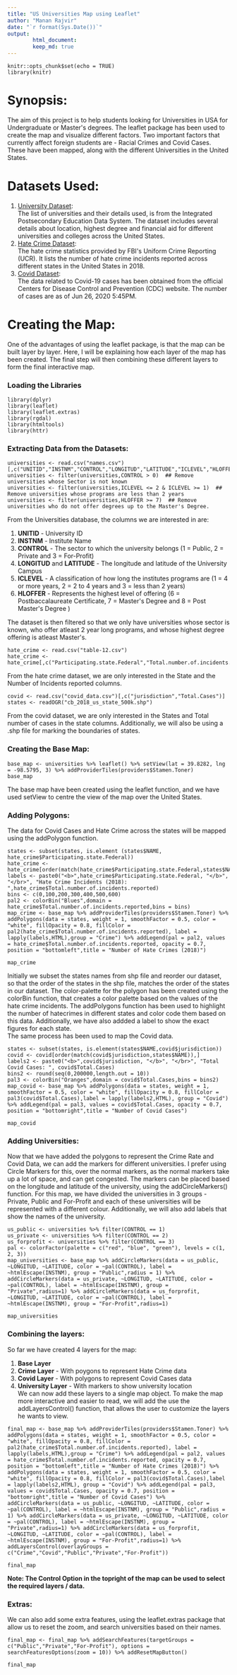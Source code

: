 ```yaml
---
title: "US Universities Map using Leaflet"
author: "Manan Rajvir"
date: "`r format(Sys.Date())`"
output: 
        html_document:
        keep_md: true
---
```

```{r setup, include=FALSE}
knitr::opts_chunk$set(echo = TRUE)
library(knitr)
```


# Synopsis:  
The aim of this project is to help students looking for Universities in USA for Undergraduate or Master's degrees. The leaflet package has been used to create the map and visualize different factors. Two important factors that currently affect foreign students are - Racial Crimes and Covid Cases. These have been mapped, along with the different Universities in the United States.

# Datasets Used:  
1. [University Dataset](https://nces.ed.gov/ipeds/datacenter/DataFiles.aspx?goToReportId=7):  
The list of universities and their details used, is from the Integrated Postsecondary Education Data System. The dataset includes several details about location, highest degree and financial aid for different universities and colleges across the United States.  
2. [Hate Crime Dataset](https://ucr.fbi.gov/hate-crime/2018/topic-pages/jurisdiction):  
The hate crime statistics provided by FBI's Uniform Crime Reporting (UCR). It lists the number of hate crime incidents reported across different states in the United States in 2018.  
3. [Covid Dataset](https://www.cdc.gov/covid-data-tracker/index.html#cases):  
The data related to Covid-19 cases has been obtained from the official Centers for Disease Control and Prevention (CDC) website. The number of cases are as of Jun 26, 2020 5:45PM.

# Creating the Map:
One of the advantages of using the leaflet package, is that the map can be built layer by layer. Here, I will be explaining how each layer of the map has been created. The final step will then combining these different layers to form the final interactive map.

### Loading the Libraries
```{r, results = "hide",message=FALSE,warning=FALSE}
library(dplyr)
library(leaflet)
library(leaflet.extras)
library(rgdal)
library(htmltools)
library(httr)
```

### Extracting Data from the Datasets:
```{r}
universities <- read.csv("names.csv")[,c("UNITID","INSTNM","CONTROL","LONGITUD","LATITUDE","ICLEVEL","HLOFFER")]
universities <- filter(universities,CONTROL > 0)  ## Remove universities whose Sector is not known
universities <- filter(universities,ICLEVEL <= 2 & ICLEVEL >= 1)  ## Remove universities whose programs are less than 2 years
universities <- filter(universities,HLOFFER >= 7)  ## Remove universities who do not offer degrees up to the Master's Degree.
```
From the Universities database, the columns we are interested in are:  
1. **UNITID** - University ID  
2. **INSTNM** - Institute Name  
3. **CONTROL** - The sector to which the university belongs (1 = Public, 2 = Private and 3 = For-Profit)  
4. **LONGITUD** and **LATITUDE** - The longitude and latitude of the University Campus  
5. **ICLEVEL** - A classification of how long the institutes programs are (1 = 4 or more years, 2 = 2 to 4 years and 3 = less than 2 years)  
6. **HLOFFER** - Represents the highest level of offering (6 = Postbaccalaureate Certificate, 7 = Master's Degree and 8 = Post Master's Degree ) 


The dataset is then filtered so that we only have universities whose sector is known, who offer atleast 2 year long programs, and whose highest degree offering is atleast Master's.  

```{r}
hate_crime <- read.csv("table-12.csv")
hate_crime <- hate_crime[,c("Participating.state.Federal","Total.number.of.incidents.reported")]
```
From the hate crime dataset, we are only interested in the State and the Number of Incidents reported columns.  

```{r, results = 'hide'}
covid <- read.csv("covid_data.csv")[,c("jurisdiction","Total.Cases")]
states <- readOGR("cb_2018_us_state_500k.shp")
```
From the covid dataset, we are only interested in the States and Total number of cases in the state columns. Additionally, we will also be using a .shp file for marking the boundaries of states.

### Creating the Base Map:
```{r}
base_map <- universities %>% leaflet() %>% setView(lat = 39.8282, lng = -98.5795, 3) %>% addProviderTiles(providers$Stamen.Toner)
base_map
```
The base map have been created using the leaflet function, and we have used setView to centre the view of the map over the United States.

### Adding Polygons:
The data for Covid Cases and Hate Crime across the states will be mapped using the addPolygon function.
```{r,warning=FALSE}
states <- subset(states, is.element (states$NAME, hate_crime$Participating.state.Federal))
hate_crime <- hate_crime[order(match(hate_crime$Participating.state.Federal,states$NAME)),]
labels <- paste0("<b>",hate_crime$Participating.state.Federal, "</b>", "</br>", "Hate Crime Incidents (2018): ",hate_crime$Total.number.of.incidents.reported)
bins <- c(0,100,200,300,400,500,600)
pal2 <- colorBin("Blues",domain = hate_crime$Total.number.of.incidents.reported,bins = bins)
map_crime <- base_map %>% addProviderTiles(providers$Stamen.Toner) %>% addPolygons(data = states, weight = 1, smoothFactor = 0.5, color = "white", fillOpacity = 0.8, fillColor = pal2(hate_crime$Total.number.of.incidents.reported), label = lapply(labels,HTML),group = "Crime") %>% addLegend(pal = pal2, values = hate_crime$Total.number.of.incidents.reported, opacity = 0.7, position = "bottomleft",title = "Number of Hate Crimes (2018)")

map_crime
```
Initially we subset the states names from shp file and reorder our dataset, so that the order of the states in the shp file, matches the order of the states in our dataset. The color-palette for the polygon has been created using the colorBin function, that creates a color palette based on the values of the hate crime incidents. The addPolygons function has been used to highlight the number of hatecrimes in different states and color code them based on this data. Additionally, we have also addded a label to show the exact figures for each state.  
The same process has been used to map the Covid data.
```{r}
states <- subset(states, is.element(states$NAME,covid$jurisdiction))
covid <- covid[order(match(covid$jurisdiction,states$NAME)),]
labels2 <- paste0("<b>",covid$jurisdiction, "</b>", "</br>", "Total Covid Cases: ", covid$Total.Cases)
bins2 <- round(seq(0,200000,length.out = 10))
pal3 <- colorBin("Oranges",domain = covid$Total.Cases,bins = bins2)
map_covid <- base_map %>% addPolygons(data = states, weight = 1, smoothFactor = 0.5, color = "white", fillOpacity = 0.8, fillColor = pal3(covid$Total.Cases),label = lapply(labels2,HTML), group = "Covid") %>% addLegend(pal = pal3, values = covid$Total.Cases, opacity = 0.7, position = "bottomright",title = "Number of Covid Cases")

map_covid
```


### Adding Universities:
Now that we have added the polygons to represent the Crime Rate and Covid Data, we can add the markers for different universities. I prefer using Circle Markers for this, over the normal markers, as the normal markers take up a lot of space, and can get congested. The markers can be placed based on the longitude and latitude of the university, using the addCircleMarkers() function. For this map, we have divided the universities in 3 groups - Private, Public and For-Profit and each of these universities will be represented with a different colour. Additionally, we will also add labels that show the names of the university.
```{r}
us_public <- universities %>% filter(CONTROL == 1)
us_private <- universities %>% filter(CONTROL == 2)
us_forprofit <- universities %>% filter(CONTROL == 3)
pal <- colorFactor(palette = c("red", "blue", "green"), levels = c(1, 2, 3))
map_universities <- base_map %>% addCircleMarkers(data = us_public, ~LONGITUD, ~LATITUDE, color = ~pal(CONTROL), label = ~htmlEscape(INSTNM), group = "Public",radius = 1) %>% addCircleMarkers(data = us_private, ~LONGITUD, ~LATITUDE, color = ~pal(CONTROL), label = ~htmlEscape(INSTNM), group = "Private",radius=1) %>% addCircleMarkers(data = us_forprofit, ~LONGITUD, ~LATITUDE, color = ~pal(CONTROL), label = ~htmlEscape(INSTNM), group = "For-Profit",radius=1)

map_universities

```


### Combining the layers:
So far we have created 4 layers for the map:    
1. **Base Layer**  
2. **Crime Layer** - With poygons to represent Hate Crime data  
3. **Covid Layer** - With polygons to represent Covid Cases data    
4. **University Layer** - With markers to show university location    
We can now add these layers to a single map object. To make the map more interactive and easier to read, we will add the use the addLayersControl() function, that allows the user to customize the layers he wants to view.
```{r,warning=FALSE}
final_map <- base_map %>% addProviderTiles(providers$Stamen.Toner) %>% addPolygons(data = states, weight = 1, smoothFactor = 0.5, color = "white", fillOpacity = 0.8, fillColor = pal2(hate_crime$Total.number.of.incidents.reported), label = lapply(labels,HTML),group = "Crime") %>% addLegend(pal = pal2, values = hate_crime$Total.number.of.incidents.reported, opacity = 0.7, position = "bottomleft",title = "Number of Hate Crimes (2018)") %>% addPolygons(data = states, weight = 1, smoothFactor = 0.5, color = "white", fillOpacity = 0.8, fillColor = pal3(covid$Total.Cases),label = lapply(labels2,HTML), group = "Covid") %>% addLegend(pal = pal3, values = covid$Total.Cases, opacity = 0.7, position = "bottomright",title = "Number of Covid Cases") %>% addCircleMarkers(data = us_public, ~LONGITUD, ~LATITUDE, color = ~pal(CONTROL), label = ~htmlEscape(INSTNM), group = "Public",radius = 1) %>% addCircleMarkers(data = us_private, ~LONGITUD, ~LATITUDE, color = ~pal(CONTROL), label = ~htmlEscape(INSTNM), group = "Private",radius=1) %>% addCircleMarkers(data = us_forprofit, ~LONGITUD, ~LATITUDE, color = ~pal(CONTROL), label = ~htmlEscape(INSTNM), group = "For-Profit",radius=1) %>% addLayersControl(overlayGroups = c("Crime","Covid","Public","Private","For-Profit"))   

final_map
```

**Note: The Control Option in the topright of the map can be used to select the required layers / data.**

### Extras:
We can also add some extra features, using the leaflet.extras package that allow us to reset the zoom, and search universities based on their names.
```{r}
final_map <- final_map %>% addSearchFeatures(targetGroups = c("Public","Private","For-Profit"), options = searchFeaturesOptions(zoom = 10)) %>% addResetMapButton()

final_map
```

